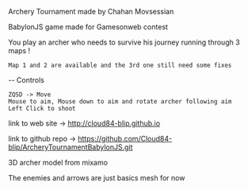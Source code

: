 Archery Tournament made by Chahan Movsessian


BabylonJS game made for Gamesonweb contest


You play an archer who needs to survive his journey running through 3 maps !

    Map 1 and 2 are available and the 3rd one still need some fixes

-- Controls

    ZQSD -> Move
    Mouse to aim, Mouse down to aim and rotate archer following aim
    Left Click to shoot


link to web site -> http://cloud84-blip.github.io

link to github repo -> https://github.com/Cloud84-blip/ArcheryTournamentBabylonJS.git

3D archer model from mixamo

The enemies and arrows are just basics mesh for now
